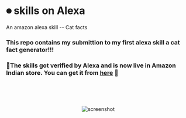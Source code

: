 # ⏺ skills on Alexa 
An amazon alexa skill --  Cat facts

<h3>This repo contains my submittion to my first alexa skill a cat fact generator!!!</h3> 

### 🌟The skills got verified by Alexa and is now live in Amazon Indian store. You can get it from [here](https://www.amazon.in/dp/B0872Y1BPH/ref=cm_cr_arp_d_product_top?ie=UTF8) 💖 

<br>
<br>
<br>
<p align="center">
     <img  alt="screenshot" src="https://github.com/Harikrishnan6336/skills_on_Alexa--Cat_facts/blob/Screenshot_included/Screenshot%20(16).png"/>
</p>
